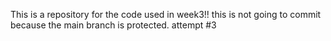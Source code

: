 This is a repository for the code used in week3!!
this is not going to commit because the main branch is protected.
attempt #3